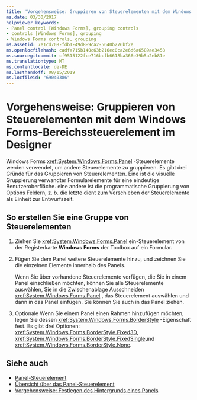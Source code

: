 ```yaml
---
title: 'Vorgehensweise: Gruppieren von Steuerelementen mit dem Windows Forms-Bereichssteuerelement im Designer'
ms.date: 03/30/2017
helpviewer_keywords:
- Panel control [Windows Forms], grouping controls
- controls [Windows Forms], grouping
- Windows Forms controls, grouping
ms.assetid: 7e1cd708-fdb1-49d8-9ca2-5640b276bf2e
ms.openlocfilehash: cadfa715b140c63b216ec0ca2e6d6a6589ae3458
ms.sourcegitcommit: cf9515122fce716bcfb6618ba366e39b5a2eb81e
ms.translationtype: MT
ms.contentlocale: de-DE
ms.lasthandoff: 08/15/2019
ms.locfileid: "69040386"
---
```

# <a name="how-to-group-controls-with-the-windows-forms-panel-control-using-the-designer"></a>Vorgehensweise: Gruppieren von Steuerelementen mit dem Windows Forms-Bereichssteuerelement im Designer
Windows Forms <xref:System.Windows.Forms.Panel> -Steuerelemente werden verwendet, um andere Steuerelemente zu gruppieren. Es gibt drei Gründe für das Gruppieren von Steuerelementen. Eine ist die visuelle Gruppierung verwandter Formularelemente für eine eindeutige Benutzeroberfläche. eine andere ist die programmatische Gruppierung von Options Feldern, z. b. die letzte dient zum Verschieben der Steuerelemente als Einheit zur Entwurfszeit.

## <a name="to-create-a-group-of-controls"></a>So erstellen Sie eine Gruppe von Steuerelementen

1. Ziehen Sie <xref:System.Windows.Forms.Panel> ein-Steuerelement von der Registerkarte **Windows Forms** der Toolbox auf ein Formular.

2. Fügen Sie dem Panel weitere Steuerelemente hinzu, und zeichnen Sie die einzelnen Elemente innerhalb des Panels.

     Wenn Sie über vorhandene Steuerelemente verfügen, die Sie in einem Panel einschließen möchten, können Sie alle Steuerelemente auswählen, Sie in die Zwischenablage Ausschneiden <xref:System.Windows.Forms.Panel> , das Steuerelement auswählen und dann in das Panel einfügen. Sie können Sie auch in das Panel ziehen.

3. Optionale Wenn Sie einem Panel einen Rahmen hinzufügen möchten, legen Sie dessen <xref:System.Windows.Forms.BorderStyle> -Eigenschaft fest. Es gibt drei Optionen: <xref:System.Windows.Forms.BorderStyle.Fixed3D>, <xref:System.Windows.Forms.BorderStyle.FixedSingle>und <xref:System.Windows.Forms.BorderStyle.None>.

## <a name="see-also"></a>Siehe auch

- [Panel-Steuerelement](panel-control-windows-forms.md)
- [Übersicht über das Panel-Steuerelement](panel-control-overview-windows-forms.md)
- [Vorgehensweise: Festlegen des Hintergrunds eines Panels](how-to-set-the-background-of-a-windows-forms-panel.md)
